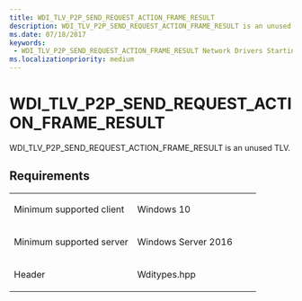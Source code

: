 ```yaml
---
title: WDI_TLV_P2P_SEND_REQUEST_ACTION_FRAME_RESULT
description: WDI_TLV_P2P_SEND_REQUEST_ACTION_FRAME_RESULT is an unused TLV.
ms.date: 07/18/2017
keywords:
 - WDI_TLV_P2P_SEND_REQUEST_ACTION_FRAME_RESULT Network Drivers Starting with Windows Vista
ms.localizationpriority: medium
---
```


# WDI\_TLV\_P2P\_SEND\_REQUEST\_ACTION\_FRAME\_RESULT


WDI\_TLV\_P2P\_SEND\_REQUEST\_ACTION\_FRAME\_RESULT is an unused TLV.

## Requirements

<table>
<colgroup>
<col width="50%" />
<col width="50%" />
</colgroup>
<tbody>
<tr class="odd">
<td><p>Minimum supported client</p></td>
<td><p>Windows 10</p></td>
</tr>
<tr class="even">
<td><p>Minimum supported server</p></td>
<td><p>Windows Server 2016</p></td>
</tr>
<tr class="odd">
<td><p>Header</p></td>
<td>Wditypes.hpp</td>
</tr>
</tbody>
</table>

 

 




